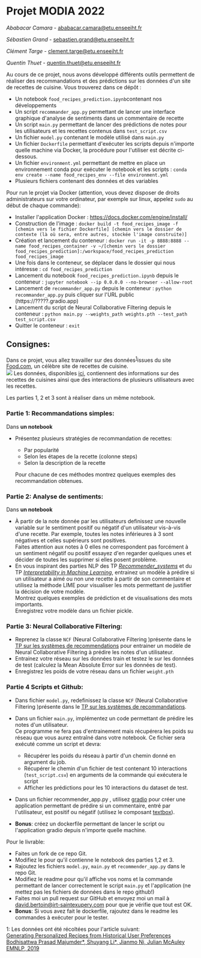 # Projet MODIA 2022

*Ababacar Camara* - ababacar.camara@etu.enseeiht.fr

*Sébastien Grand* - sebastien.grand@etu.enseeiht.fr

*Clément Targe* - clement.targe@etu.enseeiht.fr

*Quentin Thuet* - quentin.thuet@etu.enseeiht.fr

Au cours de ce projet, nous avons développé différents outils permettent de réaliser des recommandations et des prédictions sur les données d'un site de recettes de cuisine. Vous trouverez dans ce dépôt : 
* Un notebook ```food_recipes_prediction.ipynb```contenant nos développements 
* Un script ```recommander_app.py``` permettant de lancer une interface graphique d'analyse de sentiments dans un commentaire de recette
* Un script ```main.py``` permettant de lancer des prédictions de notes pour les utilisateurs et les recettes contenus dans ```test_script.csv```
* Un fichier ```model.py``` contenant le modèle utilisé dans ```main.py```
* Un fichier ```Dockerfile``` permettant d'exécuter les scripts depuis n'importe quelle machine via Docker, la procédure pour l'utiliser est décrite ci-dessous.
* Un fichier ```environment.yml``` permettant de mettre en place un environnement conda pour exécuter le notebook et les scripts : ```conda env create --name food_recipes_env --file environment.yml```
* Plusieurs fichiers contenant des données et des variables

Pour run le projet via Docker (attention, vous devez disposer de droits administrateurs sur votre ordinateur, par exemple sur linux, appelez ```sudo``` au début de chaque commande):
* Installer l'application Docker : https://docs.docker.com/engine/install/
* Construction de l'image : ```docker build -t food_recipes_image -f [chemin vers le fichier Dockerfile] [chemin vers le dossier de contexte (là où sera, entre autres, stockée l'image construite)]```
* Création et lancement du conteneur : ```docker run -it -p 8888:8888 --name food_recipes_container -v ~/[chemin vers le dossier food_recipes_prediction]:/workspace/food_recipes_prediction food_recipes_image```
* Une fois dans le conteneur, se déplacer dans le dossier qui nous intéresse : ```cd food_recipes_prediction```
* Lancement du notebook ```food_recipes_prediction.ipynb``` depuis le conteneur : ```jupyter notebook --ip 0.0.0.0 --no-browser --allow-root```
* Lancement de ```recommander_app.py``` depuis le conteneur : ```python recommander_app.py``` puis cliquer sur l'URL public (https://?????.gradio.app)
* Lancement du script de Neural Collaborative Filtering depuis le conteneur : ```python main.py --weights_path weights.pth --test_path test_script.csv```
* Quitter le conteneur : ```exit```


## Consignes:

Dans ce projet, vous allez travailler sur des données<sup>[1](#myfootnote1)</sup>issues du site [Food.com](https://www.food.com/), un célèbre site de recettes de cuisine.   
![](img/food.png)
Les données, disponibles [ici](https://drive.google.com/drive/folders/18JyoxTIrIH2s2wG6HtxGiKsdFtGSfUWm?usp=sharing), contiennent des informations sur des recettes de cuisines ainsi que des interactions de plusieurs utilisateurs avec les recettes.   

Les parties 1, 2 et 3 sont à réaliser dans un même notebook.
### Partie 1: Recommandations simples:
Dans __un notebook__
*   Présentez plusieurs stratégies de recommandation  de recettes:
    *   Par popularité
    *   Selon les étapes de la recette (colonne steps)
    *   Selon la description de la recette 

    Pour chacune de ces méthodes montrez quelques exemples des recommandation  obtenues.

### Partie 2: Analyse de sentiments:
Dans __un notebook__
*   À partir de la note donnée par les utilisateurs definissez une nouvelle variable sur le sentiment positif ou négatif d'un utilisateur vis-à-vis d'une recette.
Par exemple, toutes les notes inférieures à 3 sont négatives et celles supérieurs sont positives.  
Faites attention aux notes à 0 elles ne correspondent pas forcément à un sentiment négatif ou positif essayez d'en regarder quelques unes et décider de toutes les supprimer si elles posent problème.
* En vous inspirant des parties NLP des TP [_Recommender_systems_](https://colab.research.google.com/github/DavidBert/N7-techno-IA/blob/master/code/recommender_systems/INSA_Reco_solution.ipynb#scrollTo=CSWUNjSB5oo-) et du TP [_Interpretability in Machine Learning_](https://colab.research.google.com/github/wikistat/AI-Frameworks/blob/website/code/interpretability/TP_interpretability_solution.ipynb), entrainez un modèle à prédire si un utilisateur a aimé ou non une recette à partir de son commentaire et utilisez la méthode LIME pour visualiser les mots permettant de justifier la décision de votre modèle.  
Montrez quelques exemples de prédiction et de visualisations des mots importants.  
Enregistrez votre modèle dans un fichier pickle.


### Partie 3: Neural Collaborative Filtering:
* Reprenez la classe ```NCF``` (Neural Collaborative Filtering )présente dans le [TP sur les systèmes de recommendations](https://colab.research.google.com/github/wikistat/AI-Frameworks/blob/website/code/recommender_systems/INSA_Reco_solution.ipynb) pour entrainer un modèle de Neural Collaborative Filtering à prédire les notes d'un utilisateur.
* Entrainez votre réseau sur les données train et testez le sur les données de test (calculez la Mean Absolute Error sur les données de test).
* Enregistrez les poids de votre réseau dans un fichier ```weight.pth```


### Partie 4 Scripts et Github:
*   Dans fichier ```model.py```, redefinissez la classe ```NCF``` (Neural Collaborative Filtering )présente dans le [TP sur les systèmes de recommandations](https://colab.research.google.com/github/wikistat/AI-Frameworks/blob/website/code/recommender_systems/INSA_Reco_solution.ipynb).
* Dans un fichier ```main.py```, implémentez un code permettant de prédire les notes d'un utilisateur.  
Ce programme ne fera pas d'entrainement mais récupérera les poids su réseau que vous aurez entraîné dans votre notebook.
Ce fichier sera exécuté comme un script et devra:
    * Récupérer les poids du réseau à partir d'un chemin donné en argument du job.
    * Récupérer le chemin d'un fichier de test contenant 10 interactions (```test_script.csv```) en arguments de la commande qui exécutera le script 
    *   Afficher les prédictions pour les 10 interactions du dataset de test.  

* Dans un fichier recommender_app.py , utilisez [gradio](https://gradio.app/) pour créer une application permettant de prédire si un commentaire, entré par l'utilisateur, est positif ou négatif (utilisez le composant [textbox](https://gradio.app/docs/#textbox)).

*   __Bonus__: créez un dockerfile permettant de lancer le script ou l'application gradio depuis n'importe quelle machine.

Pour le livrable:

*   Faites un fork de ce repo Git.
*   Modifiez le pour qu'il contienne le notebook des parties 1,2 et 3.
*   Rajoutez les fichiers ```model.py```, ```main.py``` et ```recommender_app.py``` dans le repo Git.	
*   Modifiez le readme pour qu'il affiche vos noms et la commande permettant de lancer correctement le script ```main.py``` et l'application (ne mettez pas les fichiers de données dans le repo github!)
* Faites moi un pull request sur GitHub et envoyez moi un mail à david.bertoin@irt-saintexupery.com pour que je vérifie que tout est OK.
* __Bonus__: Si vous avez fait le dockerfile, rajoutez dans le readme les commandes à exécuter pour le tester.

<a name="myfootnote1">1</a>: Les données ont été récoltées  pour l'article suivant:  
 [Generating Personalized Recipes from Historical User Preferences
Bodhisattwa Prasad Majumder*, Shuyang Li*, Jianmo Ni, Julian McAuley
EMNLP, 2019](https://www.aclweb.org/anthology/D19-1613/)
